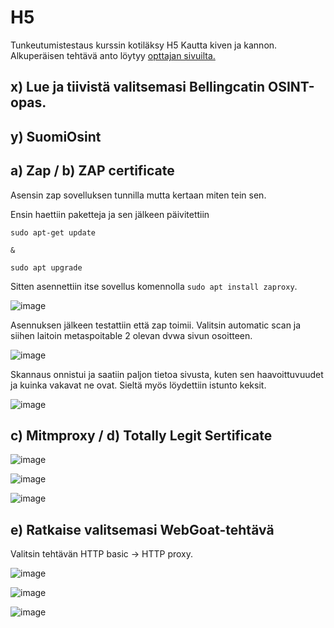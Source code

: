 # H5

Tunkeutumistestaus kurssin kotiläksy H5 Kautta kiven ja kannon. Alkuperäisen tehtävä anto löytyy [opttajan sivuilta.](https://terokarvinen.com/2022/tunkeutumistestaus-ict4tn027-3010-syksylla-2022/#h5-kautta-kiven-ja-kannon)



## x) Lue ja tiivistä valitsemasi Bellingcatin OSINT-opas.


## y) SuomiOsint



## a) Zap / b) ZAP certificate

Asensin zap sovelluksen tunnilla mutta kertaan miten tein sen.

Ensin haettiin paketteja ja sen jälkeen päivitettiin

```
sudo apt-get update

&

sudo apt upgrade

```
Sitten asennettiin itse sovellus komennolla `sudo apt install zaproxy`.

![image](https://user-images.githubusercontent.com/93308960/204091951-c0190b44-3d2a-4fea-9a90-e57774d04fb7.png)


Asennuksen jälkeen testattiin että zap toimii. Valitsin automatic scan ja siihen laitoin metaspoitable 2 olevan dvwa sivun osoitteen.

![image](https://user-images.githubusercontent.com/93308960/204102803-d9e26a93-cd6e-4446-8a9e-c63ddd74fb2b.png)


Skannaus onnistui ja saatiin paljon tietoa sivusta, kuten sen haavoittuvuudet ja kuinka vakavat ne ovat. Sieltä myös löydettiin istunto keksit.

![image](https://user-images.githubusercontent.com/93308960/204093507-ac7e091f-001a-471a-abf8-5220eb233ea4.png)



## c) Mitmproxy / d) Totally Legit Sertificate


![image](https://user-images.githubusercontent.com/93308960/204095537-f75bb684-f12f-4331-996a-a773fe972e71.png)


![image](https://user-images.githubusercontent.com/93308960/204097871-0c50eaa4-de80-4867-8429-11497c500f70.png)


![image](https://user-images.githubusercontent.com/93308960/204098610-97d6c039-3d99-4765-92c0-00bfb3911911.png)




## e) Ratkaise valitsemasi WebGoat-tehtävä

Valitsin tehtävän HTTP basic -> HTTP proxy.



![image](https://user-images.githubusercontent.com/93308960/204101258-46a93ccd-4855-4a95-af81-412d61ad120b.png)


![image](https://user-images.githubusercontent.com/93308960/204101160-4f571f4d-c3fc-49e8-bbdb-1eaf63d4e027.png)


![image](https://user-images.githubusercontent.com/93308960/204101188-15319dde-af5e-4e20-9691-8411636666f1.png)

